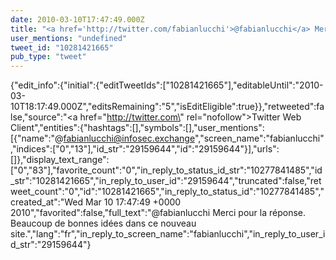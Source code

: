 ```yaml
---
date: 2010-03-10T17:47:49.000Z
title: "<a href='http://twitter.com/fabianlucchi'>@fabianlucchi</a> Merci pour la réponse. Beaucoup de bonnes idées dans ce nouveau site.″"
user_mentions: "undefined"
tweet_id: "10281421665"
pub_type: "tweet"
---
```

{"edit_info":{"initial":{"editTweetIds":["10281421665"],"editableUntil":"2010-03-10T18:17:49.000Z","editsRemaining":"5","isEditEligible":true}},"retweeted":false,"source":"<a href=\"http://twitter.com\" rel=\"nofollow\">Twitter Web Client</a>","entities":{"hashtags":[],"symbols":[],"user_mentions":[{"name":"@fabianlucchi@infosec.exchange","screen_name":"fabianlucchi","indices":["0","13"],"id_str":"29159644","id":"29159644"}],"urls":[]},"display_text_range":["0","83"],"favorite_count":"0","in_reply_to_status_id_str":"10277841485","id_str":"10281421665","in_reply_to_user_id":"29159644","truncated":false,"retweet_count":"0","id":"10281421665","in_reply_to_status_id":"10277841485","created_at":"Wed Mar 10 17:47:49 +0000 2010","favorited":false,"full_text":"@fabianlucchi Merci pour la réponse. Beaucoup de bonnes idées dans ce nouveau site.","lang":"fr","in_reply_to_screen_name":"fabianlucchi","in_reply_to_user_id_str":"29159644"}
